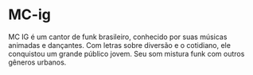 # MC-ig
MC IG é um cantor de funk brasileiro, conhecido por suas músicas animadas e dançantes. Com letras sobre diversão e o cotidiano, ele conquistou um grande público jovem. Seu som mistura funk com outros gêneros urbanos.
